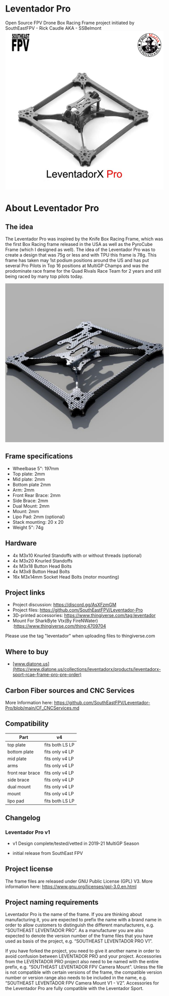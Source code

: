 # Leventador Pro
Open Source FPV Drone Box Racing Frame project initiated by SouthEastFPV - Rick Caudle AKA - SSBelmont
<img src="https://github.com/SouthEastFPV/Leventador-Pro/blob/main/Images/LP_V1.png?raw=true" width="800">

# About Leventador Pro
## The idea
The Leventador Pro was inspired by the Knife Box Racing Frame, which was the first Box Racing frame released in the USA as well as the PyroCube Frame (which I designed as well).  The idea of the Leventador Pro was to create a design that was 75g or less and with TPU this frame is 78g. This frame has taken may 1st podium positions around the US and has put several Pro Pilots in Top 16 positions at MultiGP Champs and was the prodominate race frame for the Quad Rivals Race Team for 2 years and still being raced by many top pilots today.

<img src="https://github.com/SouthEastFPV/Leventador-Pro/blob/main/Images/LP_v4_Assembly.jpg?raw=true" width="800">

## Frame specifications
* Wheelbase 5": 197mm
* Top plate: 2mm
* Mid plate: 2mm 
* Bottom plate 2mm
* Arm: 2mm
* Front Rear Brace: 2mm
* Side Brace: 2mm
* Dual Mount: 2mm
* Mount: 2mm
* Lipo Pad: 2mm (optional)
* Stack mounting:  20 x 20
* Weight 5": 74g

## Hardware
* 4x M3x10 Knurled Standoffs with or without threads (optional)
* 4x M3x20 Knurled Standoffs 
* 4x M3x18 Button Head Bolts
* 4x M3x8 Button Head Bolts
* 16x M3x14mm Socket Head Bolts (motor mounting)

## Project links
* Project discussion: https://discord.gg/AsXFzmGM 
* Project files: https://github.com/SouthEastFPV/Leventador-Pro
* 3D-printed accessories: https://www.thingiverse.com/tag:leventador
* Mount For SharkByte Vtx(By FireNWater) :https://www.thingiverse.com/thing:4709704

Please use the tag "leventador" when uploading files to thingiverse.com

## Where to buy
* [www.diatone.us](https://www.diatone.us/collections/leventadorx/products/leventadorx-sport-rcae-frame-pro-pre-order)

## Carbon Fiber sources and CNC Services
More Information here: https://github.com/SouthEastFPV/Leventador-Pro/blob/main/CF_CNCServices.md
## Compatibility

| Part             |              v4|    
| ---------------  | -------------  |
| top plate        |fits both LS LP |         
| bottom plate     |fits only v4 LP |   
| mid plate        |fits only v4 LP |              
| arms             |fits only v4 LP |                 
| front rear brace |fits only v4 LP |                
| side brace       |fits only v4 LP |              
| dual mount       |fits only v4 LP |            
| mount            |fits only v4 LP |
| lipo pad         |fits both LS LP | 


## Changelog
### Leventador Pro v1
* v1 Design complete/tested/vetted in 2019-21 MultiGP Season

* initial release from SouthEast FPV

## Project license
The frame files are released under GNU Public License (GPL) V3. More information here: https://www.gnu.org/licenses/gpl-3.0.en.html 

## Project naming requirements
Leventador Pro is the name of the frame.  If you are thinking about manufacturing it, you are expected to prefix the name with a brand name in order to allow customers to distinguish the different manufacturers, e.g. “SOUTHEAST LEVENTADOR PRO”. As a manufacturer you are also expected to denote the version number of the frame files that you have used as basis of the project, e.g. “SOUTHEAST LEVENTADOR PRO V1”. 

If you have forked the project, you need to give it another name in order to avoid confusion between LEVENTADOR PRO and your project.
Accessories from the LEVENTADOR PRO project also need to be named with the entire prefix, e.g. “SOUTHEAST LEVENTADOR FPV Camera Mount”. Unless the file is not compatible with certain versions of the frame, the compatible version number or version range also needs to be included in the name, e.g. “SOUTHEAST LEVENTADOR FPV Camera Mount V1 - V2”.  Accessories for the Leventador Pro are fully compatible with the Leventador Sport.





